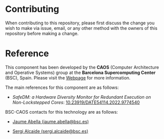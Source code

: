 # Contributing

When contributing to this repository, please first discuss the change you wish to make via issue,
email, or any other method with the owners of this repository before making a change. 

# Reference

This component has been developed by the **CAOS** (Computer Architecture and Operative Systems) group at the **Barcelona Supercomputing Center** (BSC), Spain. Please visit the [Webpage](https://www.bsc.es/discover-bsc/organisation/scientific-structure/computer-architecture-operating-systems-caos) for more information.

The main references for this component are as follows:

- *SafeDM: a Hardware Diversity Monitor for Redundant Execution on Non-Lockstepped Cores*: [10.23919/DATE54114.2022.9774540](https://doi.org/10.23919/DATE54114.2022.9774540)

BSC-CAOS contacts for this technology are as follows:

- [Jaume Abella (jaume.abella@bsc.es)](mailto:jaume.abella@bsc.es)

- [Sergi Alcaide (sergi.alcaide@bsc.es)](mailto:sergi.alcaide@bsc.es)
